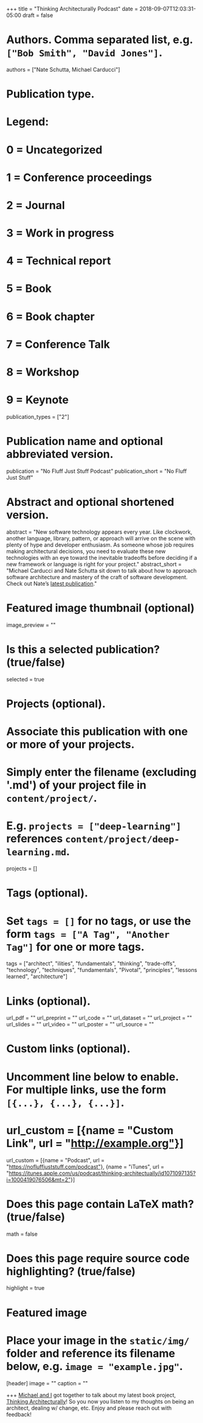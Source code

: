 +++
title = "Thinking Architecturally Podcast"
date = 2018-09-07T12:03:31-05:00
draft = false

# Authors. Comma separated list, e.g. `["Bob Smith", "David Jones"]`.
authors = ["Nate Schutta, Michael Carducci"]

# Publication type.
# Legend:
# 0 = Uncategorized
# 1 = Conference proceedings
# 2 = Journal
# 3 = Work in progress
# 4 = Technical report
# 5 = Book
# 6 = Book chapter
# 7 = Conference Talk
# 8 = Workshop  
# 9 = Keynote
publication_types = ["2"]

# Publication name and optional abbreviated version.
publication = "No Fluff Just Stuff Podcast"
publication_short = "No Fluff Just Stuff"

# Abstract and optional shortened version.
abstract = "New software technology appears every year. Like clockwork, another language, library, pattern, or approach will arrive on the scene with plenty of hype and developer enthusiasm. As someone whose job requires making architectural decisions, you need to evaluate these new technologies with an eye toward the inevitable tradeoffs before deciding if a new framework or language is right for your project."
abstract_short = "Michael Carducci and Nate Schutta sit down to talk about how to approach software architecture and mastery of the craft of software development. Check out Nate’s [latest publication](https://content.pivotal.io/ebooks/thinking-architecturally)."

# Featured image thumbnail (optional)
image_preview = ""

# Is this a selected publication? (true/false)
selected = true

# Projects (optional).
#   Associate this publication with one or more of your projects.
#   Simply enter the filename (excluding '.md') of your project file in `content/project/`.
#   E.g. `projects = ["deep-learning"]` references `content/project/deep-learning.md`.
projects = []

# Tags (optional).
#   Set `tags = []` for no tags, or use the form `tags = ["A Tag", "Another Tag"]` for one or more tags.
tags = ["architect", "ilities", "fundamentals", "thinking", "trade-offs", "technology", "techniques", "fundamentals", "Pivotal", "principles", "lessons learned", "architecture"]

# Links (optional).
url_pdf = ""
url_preprint = ""
url_code = ""
url_dataset = ""
url_project = ""
url_slides = ""
url_video = ""
url_poster = ""
url_source = ""

# Custom links (optional).
#   Uncomment line below to enable. For multiple links, use the form `[{...}, {...}, {...}]`.
# url_custom = [{name = "Custom Link", url = "http://example.org"}]
url_custom = [{name = "Podcast", url = "https://nofluffjuststuff.com/podcast"}, {name = "iTunes", url = "https://itunes.apple.com/us/podcast/thinking-architectually/id1071097135?i=1000419076506&mt=2"}]

# Does this page contain LaTeX math? (true/false)
math = false

# Does this page require source code highlighting? (true/false)
highlight = true

# Featured image
# Place your image in the `static/img/` folder and reference its filename below, e.g. `image = "example.jpg"`.
[header]
image = ""
caption = ""

+++
[Michael and I](https://twitter.com/ntschutta/status/1036970522796584961) got together to talk about my latest book project, [Thinking Architecturally](https://content.pivotal.io/ebooks/thinking-architecturally)! So you now you listen to my thoughts on being an architect, dealing w/ change, etc. Enjoy and please reach out with feedback!
